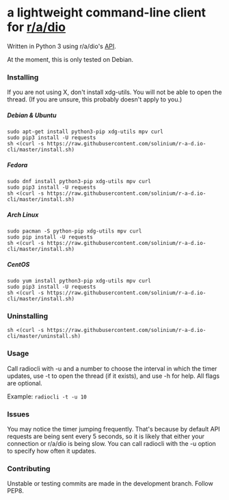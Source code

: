 # **a lightweight command-line client for [r/a/dio](https://r-a-d.io)** 

Written in Python 3 using r/a/dio's [API](https://r-a-d.io/api).

At the moment, this is only tested on Debian.

### Installing

If you are not using X, don't install xdg-utils. You will not be able to open the thread. (If you are unsure, this probably doesn't apply to you.)

##### Debian & Ubuntu
```
sudo apt-get install python3-pip xdg-utils mpv curl
sudo pip3 install -U requests
sh <(curl -s https://raw.githubusercontent.com/solinium/r-a-d.io-cli/master/install.sh)
```

##### Fedora
```
sudo dnf install python3-pip xdg-utils mpv curl
sudo pip3 install -U requests
sh <(curl -s https://raw.githubusercontent.com/solinium/r-a-d.io-cli/master/install.sh)
```

##### Arch Linux

```
sudo pacman -S python-pip xdg-utils mpv curl
sudo pip install -U requests
sh <(curl -s https://raw.githubusercontent.com/solinium/r-a-d.io-cli/master/install.sh)
```

##### CentOS
```
sudo yum install python3-pip xdg-utils mpv curl
sudo pip3 install -U requests
sh <(curl -s https://raw.githubusercontent.com/solinium/r-a-d.io-cli/master/install.sh)
```

### Uninstalling
```
sh <(curl -s https://raw.githubusercontent.com/solinium/r-a-d.io-cli/master/uninstall.sh)
```

### Usage
Call radiocli with -u and a number to choose the interval in which the timer updates, use -t to open the thread (if it exists), and use -h for help. All flags are optional.

Example:
`radiocli -t -u 10`

### Issues
You may notice the timer jumping frequently. That's because by default API requests are being sent every 5 seconds, so it is likely that either your connection or r/a/dio is being slow. You can call radiocli with the -u option to specify how often it updates.


### Contributing
Unstable or testing commits are made in the development branch. Follow PEP8.
